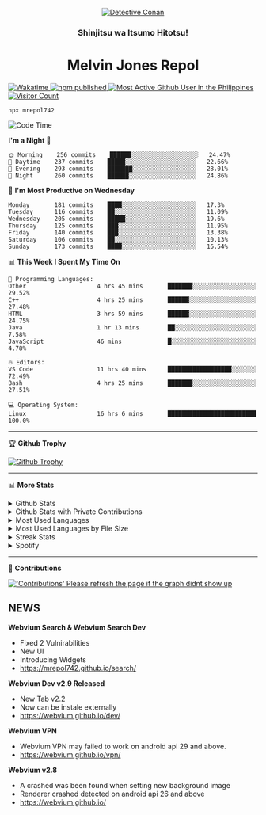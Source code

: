 <p align="center">

<a href="https://mrepol742.github.io">
  <img alt="Detective Conan" src="https://mrepol742-gif-randomizer.vercel.app/api/" /> 
  </a> 
  <h3 align="center">Shinjitsu wa Itsumo Hitotsu!</h3>
  <h1 align="center">Melvin Jones Repol</h1>
  <a href="https://mrepol742.github.io">
   <img alt="Wakatime" src="https://github.com/mrepol742/mrepol742/actions/workflows/README.yml/badge.svg" /> 
  <img alt="npm published" src="https://github.com/mrepol742/mrepol742/actions/workflows/npmjs.yml/badge.svg"/>
    <img alt="Most Active Github User in the Philippines" src="https://enibdhv97zm33sz.m.pipedream.net" /> 
     <img alt="Visitor Count" src="https://visitor-badge.glitch.me/badge?page_id=mrepol742" /> 
  </a>
</p>

~~~
npx mrepol742
~~~

[comment]: <> (This is a automated generated Data from github action workflow)
[comment]: <> (START OF GENERATED DATA)

<!--START_SECTION:waka-->
![Code Time](http://img.shields.io/badge/Code%20Time-542%20hrs%204%20mins-blue)

**I'm a Night 🦉** 

```text
🌞 Morning    256 commits    ██████░░░░░░░░░░░░░░░░░░░   24.47% 
🌆 Daytime    237 commits    █████░░░░░░░░░░░░░░░░░░░░   22.66% 
🌃 Evening    293 commits    ███████░░░░░░░░░░░░░░░░░░   28.01% 
🌙 Night      260 commits    ██████░░░░░░░░░░░░░░░░░░░   24.86%

```
📅 **I'm Most Productive on Wednesday** 

```text
Monday       181 commits    ████░░░░░░░░░░░░░░░░░░░░░   17.3% 
Tuesday      116 commits    ██░░░░░░░░░░░░░░░░░░░░░░░   11.09% 
Wednesday    205 commits    █████░░░░░░░░░░░░░░░░░░░░   19.6% 
Thursday     125 commits    ███░░░░░░░░░░░░░░░░░░░░░░   11.95% 
Friday       140 commits    ███░░░░░░░░░░░░░░░░░░░░░░   13.38% 
Saturday     106 commits    ██░░░░░░░░░░░░░░░░░░░░░░░   10.13% 
Sunday       173 commits    ████░░░░░░░░░░░░░░░░░░░░░   16.54%

```


📊 **This Week I Spent My Time On** 

```text
💬 Programming Languages: 
Other                    4 hrs 45 mins       ███████░░░░░░░░░░░░░░░░░░   29.52% 
C++                      4 hrs 25 mins       ██████░░░░░░░░░░░░░░░░░░░   27.48% 
HTML                     3 hrs 59 mins       ██████░░░░░░░░░░░░░░░░░░░   24.75% 
Java                     1 hr 13 mins        ██░░░░░░░░░░░░░░░░░░░░░░░   7.58% 
JavaScript               46 mins             █░░░░░░░░░░░░░░░░░░░░░░░░   4.78%

🔥 Editors: 
VS Code                  11 hrs 40 mins      ██████████████████░░░░░░░   72.49% 
Bash                     4 hrs 25 mins       ███████░░░░░░░░░░░░░░░░░░   27.51%

💻 Operating System: 
Linux                    16 hrs 6 mins       █████████████████████████   100.0%

```


<!--END_SECTION:waka-->

[comment]: <> (END OF GENERATED DATA)

<p>
  
  <hr>

🏆 **Github Trophy**
  
<a href="https://mrepol742.github.io">
<img alt="Github Trophy" src="https://github-profile-trophy.vercel.app/?username=mrepol742&theme=gruvbox">
</a>
</p>

<p>
  
   <hr>

📊 **More Stats**
  
<details>
  <summary>Github Stats</summary>
  <br>
  <a href="https://mrepol742.github.io">
  <img alt="Github Stats" src="https://github-readme-stats.vercel.app/api?username=mrepol742&show_icons=true&count_private=true&theme=gruvbox&include_all_commits=true">
</a>  
  
</details> 
  
  <details>
  <summary>Github Stats with Private Contributions</summary>
  <br>
 <a href="https://mrepol742.github.io">
<img alt="Github Stats with Private Contributions" src="https://mrepol742.github.io/github-stats/generated/overview.svg">
</a>
</details>
  
<details>
  <summary>Most Used Languages</summary>
  <br>
 <a href="https://mrepol742.github.io">
<img alt="Most Used Languages" src="https://github-readme-stats.vercel.app/api/top-langs/?username=mrepol742&layout=compact&include_all_commits=true&&count_private=true&langs_count=20&theme=gruvbox">
</a>
</details>

 <details>
  <summary>Most Used Languages by File Size</summary>
  <br>
 <a href="https://mrepol742.github.io">
<img alt="Most Used Languages by File Size" src="https://mrepol742.github.io/github-stats/generated/languages.svg">
</a>
</details>

<details>
  <summary>Streak Stats</summary>
  <br>
<a href="https://mrepol742.github.io">
<img alt="'Streak Stats' Please refresh the page if the stats didnt show up" src="https://mrepol742-streak-stats.herokuapp.com/?user=mrepol742&theme=gruvbox">
</a>
</p>
</details>
<details>
  <summary>Spotify</summary>
  <br>
<a href="https://mrepol742.github.io">
<img alt="Spotify" src="https://spotify-recently-played-readme.vercel.app/api?user=7xx9e7hwq1qyown0m4ut78pcz&count=10&unique=true">
</a>
</p>
</details>

 <hr>

📜 **Contributions**
  
<a href="https://mrepol742.github.io">
<img alt="'Contributions' Please refresh the page if the graph didnt show up" src="https://mrepol742-activity-graph.herokuapp.com/graph?username=mrepol742&theme=github&hide_border=true">
</a>
</p>


## NEWS
**Webvium Search & Webvium Search Dev**
- Fixed 2 Vulnirabilities
- New UI
- Introducing Widgets
- https://mrepol742.github.io/search/

**Webvium Dev v2.9 Released**
- New Tab v2.2
- Now can be instale externally
- https://webvium.github.io/dev/

**Webvium VPN**
- Webvium VPN may failed to work on android api 29 and above.
- https://webvium.github.io/vpn/

**Webvium v2.8**
- A crashed was been found when setting new background image
- Renderer crashed detected on android api 26 and above
- https://webvium.github.io/
